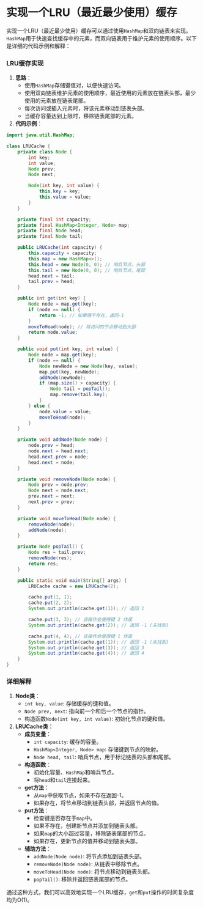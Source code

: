 # 实现一个LRU（最近最少使用）缓存

实现一个LRU（最近最少使用）缓存可以通过使用`HashMap`和双向链表来实现。`HashMap`用于快速查找缓存中的元素，而双向链表用于维护元素的使用顺序。以下是详细的代码示例和解释：

### LRU缓存实现

1. **思路**：
    - 使用`HashMap`存储键值对，以便快速访问。
    - 使用双向链表维护元素的使用顺序，最近使用的元素放在链表头部，最少使用的元素放在链表尾部。
    - 每次访问或插入元素时，将该元素移动到链表头部。
    - 当缓存容量达到上限时，移除链表尾部的元素。
2. **代码示例**：

```java
import java.util.HashMap;  

class LRUCache {  
    private class Node {  
        int key;  
        int value;  
        Node prev;  
        Node next;  

        Node(int key, int value) {  
            this.key = key;  
            this.value = value;  
        }  
    }  

    private final int capacity;  
    private final HashMap<Integer, Node> map;  
    private final Node head;  
    private final Node tail;  

    public LRUCache(int capacity) {  
        this.capacity = capacity;  
        this.map = new HashMap<>();  
        this.head = new Node(0, 0); // 哨兵节点，头部  
        this.tail = new Node(0, 0); // 哨兵节点，尾部  
        head.next = tail;  
        tail.prev = head;  
    }  

    public int get(int key) {  
        Node node = map.get(key);  
        if (node == null) {  
            return -1; // 如果键不存在，返回-1  
        }  
        moveToHead(node); // 将访问的节点移动到头部  
        return node.value;  
    }  

    public void put(int key, int value) {  
        Node node = map.get(key);  
        if (node == null) {  
            Node newNode = new Node(key, value);  
            map.put(key, newNode);  
            addNode(newNode);  
            if (map.size() > capacity) {  
                Node tail = popTail();  
                map.remove(tail.key);  
            }  
        } else {  
            node.value = value;  
            moveToHead(node);  
        }  
    }  

    private void addNode(Node node) {  
        node.prev = head;  
        node.next = head.next;  
        head.next.prev = node;  
        head.next = node;  
    }  

    private void removeNode(Node node) {  
        Node prev = node.prev;  
        Node next = node.next;  
        prev.next = next;  
        next.prev = prev;  
    }  

    private void moveToHead(Node node) {  
        removeNode(node);  
        addNode(node);  
    }  

    private Node popTail() {  
        Node res = tail.prev;  
        removeNode(res);  
        return res;  
    }  

    public static void main(String[] args) {  
        LRUCache cache = new LRUCache(2);  

        cache.put(1, 1);  
        cache.put(2, 2);  
        System.out.println(cache.get(1)); // 返回 1  

        cache.put(3, 3); // 该操作会使得键 2 作废  
        System.out.println(cache.get(2)); // 返回 -1 (未找到)  

        cache.put(4, 4); // 该操作会使得键 1 作废  
        System.out.println(cache.get(1)); // 返回 -1 (未找到)  
        System.out.println(cache.get(3)); // 返回 3  
        System.out.println(cache.get(4)); // 返回 4  
    }  
}
```

### 详细解释

1. **Node类**：
    - `int key, value`: 存储缓存的键和值。
    - `Node prev, next`: 指向前一个和后一个节点的指针。
    - 构造函数`Node(int key, int value)`: 初始化节点的键和值。
2. **LRUCache类**：
    - **成员变量**：
        - `int capacity`: 缓存的容量。
        - `HashMap<Integer, Node> map`: 存储键到节点的映射。
        - `Node head, tail`: 哨兵节点，用于标记链表的头部和尾部。
    - **构造函数**：
        - 初始化容量、`HashMap`和哨兵节点。
        - 将`head`和`tail`连接起来。
    - **get方法**：
        - 从`map`中获取节点，如果不存在返回-1。
        - 如果存在，将节点移动到链表头部，并返回节点的值。
    - **put方法**：
        - 检查键是否存在于`map`中。
        - 如果不存在，创建新节点并添加到链表头部。
        - 如果`map`的大小超过容量，移除链表尾部的节点。
        - 如果存在，更新节点的值并移动到链表头部。
    - **辅助方法**：
        - `addNode(Node node)`: 将节点添加到链表头部。
        - `removeNode(Node node)`: 从链表中移除节点。
        - `moveToHead(Node node)`: 将节点移动到链表头部。
        - `popTail()`: 移除并返回链表尾部的节点。

通过这种方式，我们可以高效地实现一个LRU缓存，`get`和`put`操作的时间复杂度均为O(1)。
